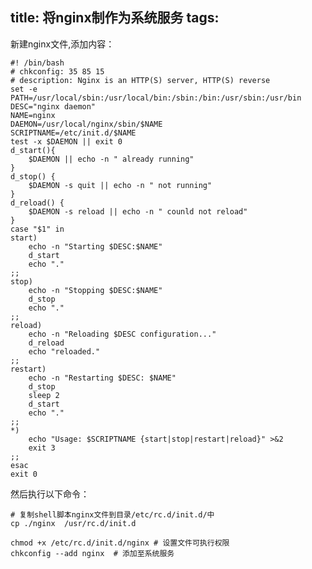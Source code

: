title: 将nginx制作为系统服务
tags:
---

新建nginx文件,添加内容：

	#! /bin/bash
	# chkconfig: 35 85 15  
	# description: Nginx is an HTTP(S) server, HTTP(S) reverse
	set -e
	PATH=/usr/local/sbin:/usr/local/bin:/sbin:/bin:/usr/sbin:/usr/bin
	DESC="nginx daemon"
	NAME=nginx
	DAEMON=/usr/local/nginx/sbin/$NAME
	SCRIPTNAME=/etc/init.d/$NAME
	test -x $DAEMON || exit 0
	d_start(){
	    $DAEMON || echo -n " already running"
	}
	d_stop() {
	    $DAEMON -s quit || echo -n " not running"
	}
	d_reload() {
	    $DAEMON -s reload || echo -n " counld not reload"
	}
	case "$1" in
	start)
	    echo -n "Starting $DESC:$NAME"
	    d_start
	    echo "."
	;;
	stop)
	    echo -n "Stopping $DESC:$NAME"
	    d_stop
	    echo "."
	;;
	reload)
	    echo -n "Reloading $DESC configuration..."
	    d_reload
	    echo "reloaded."
	;;
	restart)
	    echo -n "Restarting $DESC: $NAME"
	    d_stop
	    sleep 2
	    d_start
	    echo "."
	;;
	*)
	    echo "Usage: $SCRIPTNAME {start|stop|restart|reload}" >&2
	    exit 3
	;;
	esac
	exit 0

然后执行以下命令：

	# 复制shell脚本nginx文件到目录/etc/rc.d/init.d/中
	cp ./nginx  /usr/rc.d/init.d 	

	chmod +x /etc/rc.d/init.d/nginx # 设置文件可执行权限
	chkconfig --add nginx  # 添加至系统服务